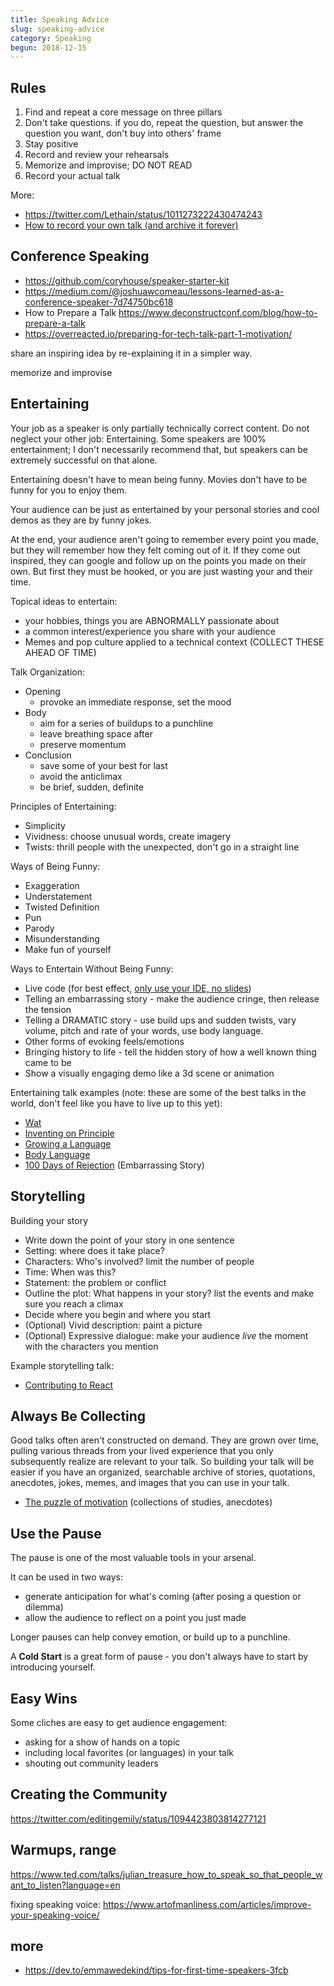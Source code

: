 ```yaml
---
title: Speaking Advice
slug: speaking-advice
category: Speaking
begun: 2018-12-15
---
```


## Rules

1. Find and repeat a core message on three pillars
2. Don't take questions. if you do, repeat the question, but answer the question you want, don't buy into others' frame
3. Stay positive
4. Record and review your rehearsals
5. Memorize and improvise; DO NOT READ
6. Record your actual talk

More:

- https://twitter.com/Lethain/status/1011273222430474243
- [How to record your own talk (and archive it forever)](https://seagl.org/news/2018/10/15/Recording_Your_Talk.html)

## Conference Speaking

- https://github.com/coryhouse/speaker-starter-kit
- https://medium.com/@joshuawcomeau/lessons-learned-as-a-conference-speaker-7d74750bc618
- How to Prepare a Talk https://www.deconstructconf.com/blog/how-to-prepare-a-talk
- https://overreacted.io/preparing-for-tech-talk-part-1-motivation/

share an inspiring idea by re-explaining it in a simpler way.

memorize and improvise

## Entertaining

Your job as a speaker is only partially technically correct content. Do not neglect your other job: Entertaining. Some speakers are 100% entertainment; I don't necessarily recommend that, but speakers can be extremely successful on that alone.

Entertaining doesn't have to mean being funny. Movies don't have to be funny for you to enjoy them.

Your audience can be just as entertained by your personal stories and cool demos as they are by funny jokes.

At the end, your audience aren't going to remember every point you made, but they will remember how they felt coming out of it. If they come out inspired, they can google and follow up on the points you made on their own. But first they must be hooked, or you are just wasting your and their time.

Topical ideas to entertain:

- your hobbies, things you are ABNORMALLY passionate about
- a common interest/experience you share with your audience
- Memes and pop culture applied to a technical context (COLLECT THESE AHEAD OF TIME)

Talk Organization:

- Opening
  - provoke an immediate response, set the mood
- Body
  - aim for a series of buildups to a punchline
  - leave breathing space after
  - preserve momentum
- Conclusion
  - save some of your best for last
  - avoid the anticlimax
  - be brief, sudden, definite

Principles of Entertaining:

- Simplicity
- Vividness: choose unusual words, create imagery
- Twists: thrill people with the unexpected, don't go in a straight line

Ways of Being Funny:

- Exaggeration
- Understatement
- Twisted Definition
- Pun
- Parody
- Misunderstanding
- Make fun of yourself

Ways to Entertain Without Being Funny:

- Live code (for best effect, [only use your IDE, no slides](https://staltz.com/your-ide-as-a-presentation-tool.html))
- Telling an embarrassing story - make the audience cringe, then release the tension
- Telling a DRAMATIC story - use build ups and sudden twists, vary volume, pitch and rate of your words, use body language.
- Other forms of evoking feels/emotions
- Bringing history to life - tell the hidden story of how a well known thing came to be
- Show a visually engaging demo like a 3d scene or animation

Entertaining talk examples (note: these are some of the best talks in the world, don't feel like you have to live up to this yet):

- [Wat](https://www.destroyallsoftware.com/talks/wat)
- [Inventing on Principle](https://vimeo.com/36579366)
- [Growing a Language](https://www.youtube.com/watch?v=_ahvzDzKdB0)
- [Body Language](https://www.ted.com/talks/amy_cuddy_your_body_language_shapes_who_you_are)
- [100 Days of Rejection](https://www.ted.com/talks/jia_jiang_what_i_learned_from_100_days_of_rejection?language=en) (Embarrassing Story)

## Storytelling

Building your story

- Write down the point of your story in one sentence
- Setting: where does it take place?
- Characters: Who's involved? limit the number of people
- Time: When was this?
- Statement: the problem or conflict
- Outline the plot: What happens in your story? list the events and make sure you reach a climax
- Decide where you begin and where you start
- (Optional) Vivid description: paint a picture
- (Optional) Expressive dialogue: make your audience _live_ the moment with the characters you mention

Example storytelling talk:

- [Contributing to React](https://www.swyx.io/talks/contributing-to-react/)

## Always Be Collecting

Good talks often aren't constructed on demand. They are grown over time, pulling various threads from your lived experience that you only subsequently realize are relevant to your talk. So building your talk will be easier if you have an organized, searchable archive of stories, quotations, anecdotes, jokes, memes, and images that you can use in your talk.

- [The puzzle of motivation](https://www.ted.com/talks/dan_pink_on_motivation) (collections of studies, anecdotes)

## Use the Pause

The pause is one of the most valuable tools in your arsenal.

It can be used in two ways:

- generate anticipation for what's coming (after posing a question or dilemma)
- allow the audience to reflect on a point you just made

Longer pauses can help convey emotion, or build up to a punchline.

A **Cold Start** is a great form of pause - you don't always have to start by introducing yourself.

## Easy Wins

Some cliches are easy to get audience engagement:

- asking for a show of hands on a topic
- including local favorites (or languages) in your talk
- shouting out community leaders

## Creating the Community

https://twitter.com/editingemily/status/1094423803814277121

## Warmups, range

https://www.ted.com/talks/julian_treasure_how_to_speak_so_that_people_want_to_listen?language=en

fixing speaking voice: https://www.artofmanliness.com/articles/improve-your-speaking-voice/

## more

- https://dev.to/emmawedekind/tips-for-first-time-speakers-3fcb
